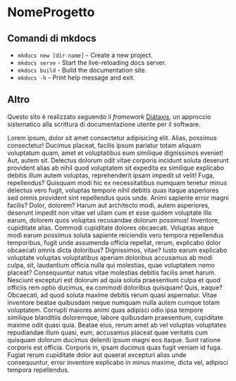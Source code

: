 # NomeProgetto

## Comandi di mkdocs

- `mkdocs new [dir-name]` - Create a new project.
- `mkdocs serve` - Start the live-reloading docs server.
- `mkdocs build` - Build the documentation site.
- `mkdocs -h` - Print help message and exit.

## Altro

Questo sito è realizzato seguendo il _framework_ [Diátaxis](https://diataxis.fr),
un approccio sistematico alla scrittura di documentazione utente per il software.

Lorem ipsum, dolor sit amet consectetur adipisicing elit. Alias, possimus consectetur! Ducimus placeat, facilis ipsum pariatur totam aliquam voluptatum quam, amet et voluptatibus eum similique dignissimos eveniet! Aut, autem sit.
Delectus dolorum odit vitae corporis incidunt soluta deserunt provident alias ab nihil quod voluptatem sit expedita ex similique explicabo debitis illum autem voluptas, reprehenderit ipsam impedit ut velit! Fuga, repellendus?
Quisquam modi hic ex necessitatibus numquam tenetur minus delectus vero fugit, voluptas tempore nihil debitis quas itaque asperiores sed omnis provident sint repellendus quos unde. Animi sapiente error magni facilis?
Dolor, dolorem? Harum aut architecto modi, autem asperiores, deserunt impedit non vitae vel ullam cum et esse quidem voluptate illo earum, dolorem quos voluptas recusandae dolorum possimus! Inventore, cupiditate alias.
Commodi cupiditate dolores obcaecati. Voluptas atque modi earum possimus soluta sapiente reiciendis vero tempora repellendus temporibus, fugit unde assumenda officia repellat, rerum, explicabo dolor obcaecati omnis dicta doloribus? Dignissimos, vitae?
Iusto earum explicabo voluptate voluptas voluptatibus aperiam doloribus accusamus ab modi culpa, sit, laudantium officia nulla qui molestias, quae voluptatem nemo placeat? Consequuntur natus vitae molestias debitis facilis amet harum.
Nesciunt excepturi est dolorum ad quia soluta praesentium culpa et quod officiis rem optio ducimus, ea commodi doloribus quisquam! Quis, eaque? Obcaecati, ad quod soluta maxime debitis rerum quasi aspernatur.
Vitae inventore beatae quibusdam neque numquam nulla autem cumque totam voluptatem. Corrupti maiores animi quas adipisci odio ipsa tempore similique blanditiis doloremque, labore quibusdam praesentium, cupiditate maxime odit quasi quia.
Beatae eius, rerum amet ab vel voluptas voluptates repudiandae illum quasi, eum, accusamus placeat quae veritatis cum quisquam dolorum ducimus deleniti ipsum magni eos itaque. Sunt ratione corporis est officia.
Corporis in, ipsam ducimus quas fugit veniam id fuga. Fugiat rerum cupiditate dolor aut quaerat excepturi alias unde consequuntur, error inventore explicabo in minus maxime, dicta vel, adipisci tempora repellendus.
